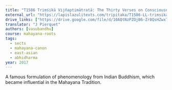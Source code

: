 ```yaml
---
title: "T1586 Triṃśikā Vijñaptimātratā: The Thirty Verses on Consciousness Only"
external_url: "https://lapislazulitexts.com/tripitaka/T1586-LL-trimsika/"
drive_links: ["https://drive.google.com/file/d/10AQtNzPZOjB6-Zr8QsHZwxTPX8EGwk-j/view?usp=drivesdk"]
translator: "J Pierquet"
authors: [vasubandhu]
course: mahayana-roots
tags:
  - sects
  - mahayana-canon
  - east-asian
  - abhidharma
year: 2017
---
```


A famous formulation of phenomenology from Indian Buddhism, which became influential in the Mahayana Tradition.
